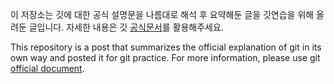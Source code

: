 이 저장소는 깃에 대한 공식 설명문을 나름대로 해석 후 요약해둔 글을 깃연습을 위해 올려둔 글입니다. 자세한 내용은 깃 [공식문서](https://git-scm.com)를 활용해주세요.

This repository is a post that summarizes the official explanation of git in its own way and posted it for git practice. For more information, please use git [official document](https://git-scm.com).
